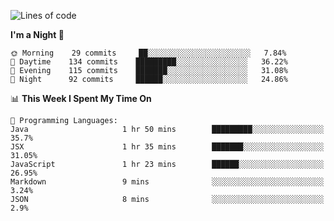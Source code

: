 <!--START_SECTION:waka-->
![Lines of code](https://img.shields.io/badge/From%20Hello%20World%20I%27ve%20Written-143947%20lines%20of%20code-blue)

**I'm a Night 🦉** 

```text
🌞 Morning    29 commits     ██░░░░░░░░░░░░░░░░░░░░░░░   7.84% 
🌆 Daytime    134 commits    █████████░░░░░░░░░░░░░░░░   36.22% 
🌃 Evening    115 commits    ███████░░░░░░░░░░░░░░░░░░   31.08% 
🌙 Night      92 commits     ██████░░░░░░░░░░░░░░░░░░░   24.86%

```


📊 **This Week I Spent My Time On** 

```text
💬 Programming Languages: 
Java                     1 hr 50 mins        █████████░░░░░░░░░░░░░░░░   35.7% 
JSX                      1 hr 35 mins        ███████░░░░░░░░░░░░░░░░░░   31.05% 
JavaScript               1 hr 23 mins        ██████░░░░░░░░░░░░░░░░░░░   26.95% 
Markdown                 9 mins              ░░░░░░░░░░░░░░░░░░░░░░░░░   3.24% 
JSON                     8 mins              ░░░░░░░░░░░░░░░░░░░░░░░░░   2.9%

```


<!--END_SECTION:waka-->
